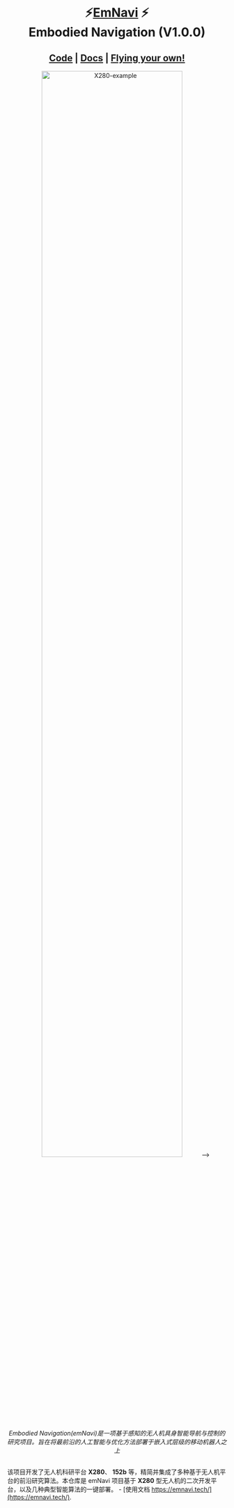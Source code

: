 <p align="center">
  <h1 align="center">⚡️<ins>EmNavi</ins> ⚡️<br>Embodied Navigation (V1.0.0) </h1>
  <p align="center">
  <!-- TODO(Derkai): 这里可以补齐主要贡献人员链接 -->
    <!-- <a href="https://贡献成员链接/">XXX XXX</a> -->
    <!-- · -->
    <!-- <a href="https://贡献成员链接/">XXX;XXX</a> -->
    <!-- · -->
    <!-- <a href="https://贡献成员链接/">XXX;XXX</a> -->
  </p>
  <h2 align="center">
    <a href="https://github.com/emNavi/X280" align="center">Code</a> | 
    <a href="https://emnavi.tech/" align="center">Docs</a> | 
    <a href="https://emnavi.tech/droneKit/%E7%BB%84%E5%90%88%E7%AE%97%E6%B3%95%E8%BF%9B%E8%A1%8C%E8%87%AA%E4%B8%BB%E9%A3%9E%E8%A1%8C/" align="center">Flying your own!</a>
  </h2>
  
</p>
<p align="center">
    <a href="https://emnavi.tech/"><img src="./docs/X280-main.png" alt="X280-example" width=80%></a> -->
    <br>
    <em>Embodied Navigation(emNavi)是一项基于感知的无人机具身智能导航与控制的研究项目。旨在将最前沿的人工智能与优化方法部署于嵌入式层级的移动机器人之上</em>
</p>

##

该项目开发了无人机科研平台 **X280**、 **152b** 等，精简并集成了多种基于无人机平台的前沿研究算法。本仓库是 emNavi 项目基于 **X280** 型无人机的二次开发平台，以及几种典型智能算法的一键部署。 - [使用文档 https://emnavi.tech/](https://emnavi.tech/).

<!-- TODO(Derkai): 需要一个开源许可证 -->